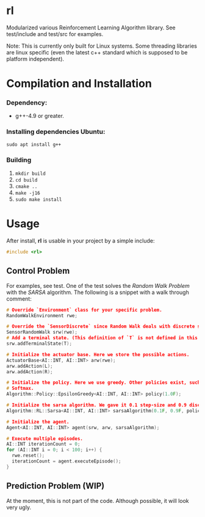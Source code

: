 rl
===========

Modularized various Reinforcement Learning Algorithm library. 
See test/include and test/src for examples.

Note: This is currently only built for Linux systems. 
Some threading libraries are linux specific (even the latest c++ standard which is supposed to be platform independent).

# Compilation and Installation

### Dependency:
* g++-4.9 or greater.

### Installing dependencies Ubuntu:

`sudo apt install g++`

### Building 
1. `mkdir build`
2. `cd build`
3. `cmake ..`
4. `make -j16`
5. `sudo make install`

# Usage

After install, **rl** is usable in your project by a simple include:

```c++
#include <rl>
```

## Control Problem
For examples, see test. One of the test solves the _Random Walk Problem_ with
the _SARSA_ algorithm. The following is a snippet with a walk through comment:

```c++
# Override `Environment` class for your specific problem.
RandomWalkEnvironment rwe;

# Override the `SensorDiscrete` since Random Walk deals with discrete state space. 
SensorRandomWalk srw(rwe);
# Add a terminal state. (This definition of `T` is not defined in this snippet).
srw.addTerminalState(T);

# Initialize the actuator base. Here we store the possible actions.
ActuatorBase<AI::INT, AI::INT> arw(rwe);
arw.addAction(L);
arw.addAction(R);

# Initialize the policy. Here we use greedy. Other policies exist, such as
# Softmax.
Algorithm::Policy::EpsilonGreedy<AI::INT, AI::INT> policy(1.0F);

# Initialize the sarsa algorithm. We gave it 0.1 step-size and 0.9 discount rate.
Algorithm::RL::Sarsa<AI::INT, AI::INT> sarsaAlgorithm(0.1F, 0.9F, policy);

# Initialize the agent.
Agent<AI::INT, AI::INT> agent(srw, arw, sarsaAlgorithm);

# Execute multiple episodes.
AI::INT iterationCount = 0;
for (AI::INT i = 0; i < 100; i++) {
  rwe.reset();
  iterationCount = agent.executeEpisode();
}
```

## Prediction Problem (WIP)
At the moment, this is not part of the code. Although possible, it will 
look very ugly.

